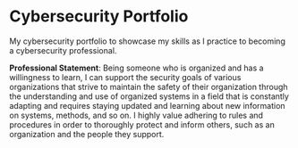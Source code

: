 # Cybersecurity Portfolio
My cybersecurity portfolio to showcase my skills as I practice to becoming a cybersecurity professional.

**Professional Statement**:
		Being someone who is organized and has a willingness to learn, I can support the security goals of various organizations that strive to maintain the safety of their organization through the understanding and use of organized systems in a field that is constantly adapting and requires staying updated and learning about new information on systems, methods, and so on.  I highly value adhering to rules and procedures in order to thoroughly protect and inform others, such as an organization and the people they support.
